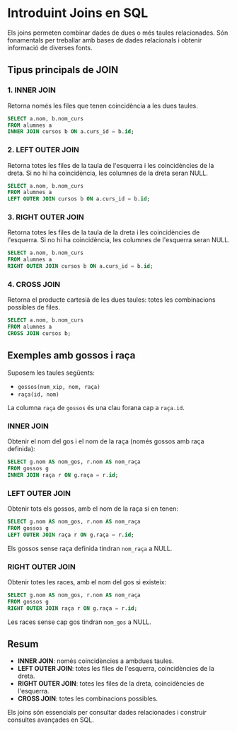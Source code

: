 # Introduint Joins en SQL

Els joins permeten combinar dades de dues o més taules relacionades. Són fonamentals per treballar amb bases de dades relacionals i obtenir informació de diverses fonts.

## Tipus principals de JOIN

### 1. INNER JOIN

Retorna només les files que tenen coincidència a les dues taules.

```sql
SELECT a.nom, b.nom_curs
FROM alumnes a
INNER JOIN cursos b ON a.curs_id = b.id;
```

### 2. LEFT OUTER JOIN

Retorna totes les files de la taula de l'esquerra i les coincidències de la dreta. Si no hi ha coincidència, les columnes de la dreta seran NULL.

```sql
SELECT a.nom, b.nom_curs
FROM alumnes a
LEFT OUTER JOIN cursos b ON a.curs_id = b.id;
```

### 3. RIGHT OUTER JOIN

Retorna totes les files de la taula de la dreta i les coincidències de l'esquerra. Si no hi ha coincidència, les columnes de l'esquerra seran NULL.

```sql
SELECT a.nom, b.nom_curs
FROM alumnes a
RIGHT OUTER JOIN cursos b ON a.curs_id = b.id;
```


### 4. CROSS JOIN

Retorna el producte cartesià de les dues taules: totes les combinacions possibles de files.

```sql
SELECT a.nom, b.nom_curs
FROM alumnes a
CROSS JOIN cursos b;
```

## Exemples amb gossos i raça

Suposem les taules següents:

- `gossos(num_xip, nom, raça)`
- `raça(id, nom)`

La columna `raça` de `gossos` és una clau forana cap a `raça.id`.

### INNER JOIN
Obtenir el nom del gos i el nom de la raça (només gossos amb raça definida):

```sql
SELECT g.nom AS nom_gos, r.nom AS nom_raça
FROM gossos g
INNER JOIN raça r ON g.raça = r.id;
```

### LEFT OUTER JOIN
Obtenir tots els gossos, amb el nom de la raça si en tenen:

```sql
SELECT g.nom AS nom_gos, r.nom AS nom_raça
FROM gossos g
LEFT OUTER JOIN raça r ON g.raça = r.id;
```
Els gossos sense raça definida tindran `nom_raça` a NULL.

### RIGHT OUTER JOIN
Obtenir totes les races, amb el nom del gos si existeix:

```sql
SELECT g.nom AS nom_gos, r.nom AS nom_raça
FROM gossos g
RIGHT OUTER JOIN raça r ON g.raça = r.id;
```
Les races sense cap gos tindran `nom_gos` a NULL.


## Resum

- **INNER JOIN**: només coincidències a ambdues taules.
- **LEFT OUTER JOIN**: totes les files de l'esquerra, coincidències de la dreta.
- **RIGHT OUTER JOIN**: totes les files de la dreta, coincidències de l'esquerra.
- **CROSS JOIN**: totes les combinacions possibles.

Els joins són essencials per consultar dades relacionades i construir consultes avançades en SQL.